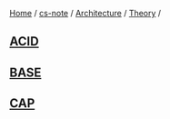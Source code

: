 [Home](https://mengxianbin.github.io) /
[cs-note](https://mengxianbin.github.io/cs-note) /
[Architecture](https://mengxianbin.github.io/cs-note/content/Architecture) /
[Theory](https://mengxianbin.github.io/cs-note/content/Architecture/Theory) /

## [ACID](https://mengxianbin.github.io/cs-note/content/Architecture/Theory/ACID)

## [BASE](https://mengxianbin.github.io/cs-note/content/Architecture/Theory/BASE)

## [CAP](https://mengxianbin.github.io/cs-note/content/Architecture/Theory/CAP)

